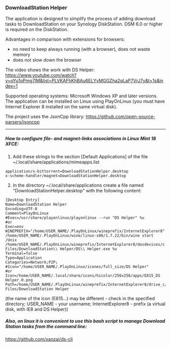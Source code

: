 ### DownloadStation Helper

The application is designed to simplify the process of adding download tasks to DownloadStation on your Synology DiskStation.
DSM 6.0 or higher is required on the DiskStation.

Advantages in comparison with extensions for browsers:
 - no need to keep always running (with a browser), does not waste memory
 - does not slow down the browser

The video shows the work with DS Helper: https://www.youtube.com/watch?v=oYu1oPmg7lM&list=PLVKAFhKhBAu6ELYvMGGZha2qLaP7VrJ7y&t=1s&index=1

Supported operating systems:  Microsoft Windows XP and later versions.
The application can be installed on Linux using PlayOnLinux (you must have Internet Explorer 8 installed on the same virtual disk).

The project uses the JsonCpp library:
https://github.com/open-source-parsers/jsoncpp

-----

##### How to configure file- and magnet-links associations in Linux Mint 18 XFCE:
1. Add these strings to the section [Default Applications] of the file ~/.local/share/applications/mimeapps.list
```
application/x-bittorrent=DownloadStationHelper.desktop
x-scheme-handler/magnet=DownloadStationHelper.desktop
```
2. In the directory ~/.local/share/applications create a file named "DownloadStationHelper.desktop" with the following content:
```
[Desktop Entry]
Name=DownloadStation Helper
Encoding=UTF-8
Comment=PlayOnLinux
#Exec=/usr/share/playonlinux/playonlinux --run "DS Helper" %u
#or
Exec=env WINEPREFIX="/home/USER_NAME/.PlayOnLinux/wineprefix/InternetExplorer8" /home/USER_NAME/.PlayOnLinux/wine/linux-x86/1.7.22/bin/wine start /Unix /home/USER_NAME/.PlayOnLinux/wineprefix/InternetExplorer8/dosdevices/c:/Program\\ Files/DownloadStation\\ Helper/DS\\ Helper.exe %u
Terminal=false
Type=Application
Categories=Network;P2P;
#Icon="/home/USER_NAME/.PlayOnLinux/icones/full_size/DS Helper"
#or
Icon=/home/USER_NAME/.local/share/icons/hicolor/256x256/apps/E815_DS Helper.0.png
Path=/home/USER_NAME/.PlayOnLinux/wineprefix/InternetExplorer8/drive_c/Program Files/DownloadStation Helper
```
(the name of the icon (E815...) may be different - check in the specified directory; USER_NAME - your username; InternetExplorer8 - prefix (a virtual disk, with IE8 and DS Helper))

##### Also, on linux it is convenient to use this bash script to manage Download Station tasks from the command line:
https://github.com/xaozai/ds-cli
